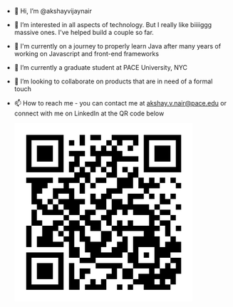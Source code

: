 - 👋 Hi, I’m @akshayvijaynair
- 👀 I’m interested in all aspects of technology. But I really like biiiiggg massive ones. I've helped build a couple so far.
- 📖 I'm currently on a journey to properly learn Java after many years of working on Javascript and front-end frameworks
- 🌱 I’m currently a graduate student at PACE University, NYC
- 💞️ I’m looking to collaborate on products that are in need of a formal touch
- 📫 How to reach me - you can contact me at akshay.v.nair@pace.edu or connect with me on LinkedIn at the QR code below

     ![LinkedIn](LinkedIn-Profile.svg)

<!---
akshayvijaynair/akshayvijaynair is a ✨ special ✨ repository because its `README.md` (this file) appears on your GitHub profile.
You can click the Preview link to take a look at your changes.
--->
